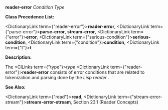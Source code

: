 **reader-error** *Condition Type* 



**Class Precedence List:** 



<DictionaryLink  term={"reader-error"}><b>reader-error</b></DictionaryLink>, <DictionaryLink  term={"parse-error"}><b>parse-error</b></DictionaryLink>, **stream-error**, <DictionaryLink  term={"error"}><b>error</b></DictionaryLink>, <DictionaryLink  term={"serious-condition"}><b>serious-condition</b></DictionaryLink>, <DictionaryLink  term={"condition"}><b>condition</b></DictionaryLink>, <DictionaryLink  term={"t"}><b>t</b></DictionaryLink> 



**Description:** 



The <ClLinks  term={"type"}><i>type</i></ClLinks> <DictionaryLink  term={"reader-error"}><b>reader-error</b></DictionaryLink> consists of error conditions that are related to tokenization and parsing done by the *Lisp reader* . 



**See Also:** 



<DictionaryLink  term={"read"}><b>read</b></DictionaryLink>, <DictionaryLink  term={"stream-error-stream"}><b>stream-error-stream</b></DictionaryLink>, Section 23.1 (Reader Concepts) 







 



 





